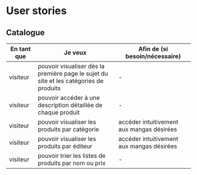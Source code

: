 # User stories

## Catalogue

| En tant que | Je veux | Afin de (si besoin/nécessaire) |
|--|--|--|
| visiteur | pouvoir visualiser dès la première page le sujet du site et les catégories de produits | - |
| visiteur | pouvoir accéder à une description détaillée de chaque produit | - |
| visiteur | pouvoir visualiser les produits par catégorie | accéder intuitivement aux mangas désirées |
| visiteur | pouvoir visualiser les produits par éditeur | accéder intuitivement aux mangas désirées |
| visiteur | pouvoir trier les listes de produits par nom ou prix | - |
